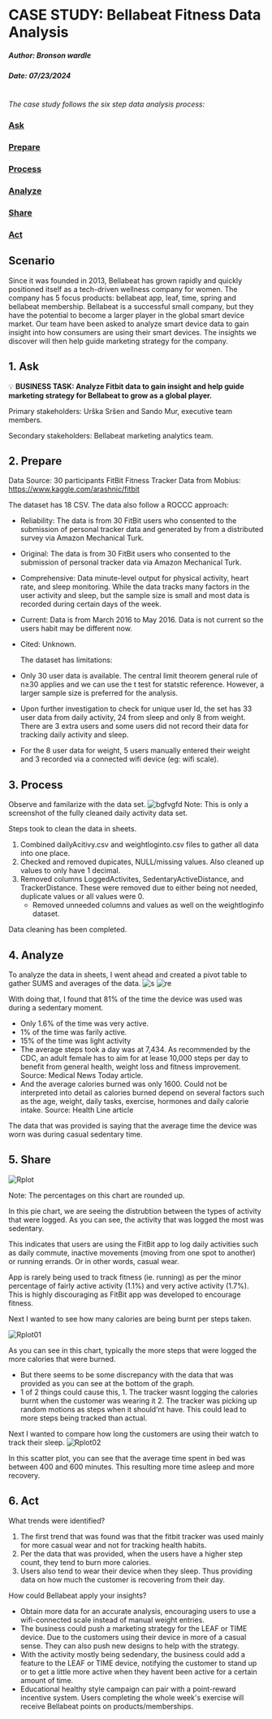 # CASE STUDY: Bellabeat Fitness Data Analysis 
##### Author: Bronson wardle 

##### Date: 07/23/2024


##### 

#

_The case study follows the six step data analysis process:_

###  [Ask](#1-ask)
###  [Prepare](#2-prepare)
###  [Process](#3-process)
###  [Analyze](#4-analyze)
###  [Share](#5-share)
###  [Act](#6-act)

## Scenario
Since it was founded in 2013, Bellabeat has grown rapidly and quickly positioned itself as a tech-driven wellness company for women. The company has 5 focus products: bellabeat app, leaf, time, spring and bellabeat membership. Bellabeat is a successful small company, but they have the potential to become a larger player in the global smart device market. Our team have been asked to analyze smart device data to gain insight into how consumers are using their smart devices. The insights we discover will then help guide marketing strategy for the company. 

## 1. Ask
💡 **BUSINESS TASK: Analyze Fitbit data to gain insight and help guide marketing strategy for Bellabeat to grow as a global player.**

Primary stakeholders: Urška Sršen and Sando Mur, executive team members.

Secondary stakeholders: Bellabeat marketing analytics team.

## 2. Prepare 
Data Source: 30 participants FitBit Fitness Tracker Data from Mobius: https://www.kaggle.com/arashnic/fitbit

The dataset has 18 CSV. The data also follow a ROCCC approach:

- Reliability: The data is from 30 FitBit users who consented to the submission of personal tracker data and generated by from a distributed survey via Amazon Mechanical Turk. 
- Original: The data is from 30 FitBit users who consented to the submission of personal tracker data via Amazon  Mechanical Turk.
- Comprehensive: Data minute-level output for physical activity, heart rate, and sleep monitoring. While the data tracks many factors in the user activity and sleep, but the sample size is small and most data is recorded during certain days of the week. 
- Current: Data is from March 2016 to May 2016. Data is not current so the users habit may be different now. 
- Cited: Unknown. 

  The dataset has limitations:

- Only 30 user data is available. The central limit theorem general rule of n≥30 applies and we can use the t test for statstic reference. However, a larger sample size is preferred for the analysis.
- Upon further investigation to check for unique user Id, the set has 33 user data from daily activity, 24 from sleep and only 8 from weight. There are 3 extra users and some users did not record their data for tracking daily activity and sleep. 
- For the 8 user data for weight, 5 users manually entered their weight and 3 recorded via a connected wifi device (eg: wifi scale).

## 3. Process

Observe and familarize with the data set. 
![bgfvgfd](https://github.com/user-attachments/assets/6fd986ff-7b2a-4609-9640-3eabdb14694e)
Note: This is only a screenshot of the fully cleaned daily activity data set. 

Steps took to clean the data in sheets. 

1. Combined dailyAcitivy.csv and weightloginto.csv files to gather all data into one place.
2. Checked and removed dupicates, NULL/missing values. Also cleaned up values to only have 1 decimal. 
3. Removed columns LoggedActivites, SedentaryActiveDistance, and TrackerDistance. These were removed due to either being not needed, duplicate values or all values were 0.
   - Removed unneeded columns and values as well on the weightloginfo dataset.

Data cleaning has been completed. 

## 4. Analyze 

To analyze the data in sheets, I went ahead and created a pivot table to gather SUMS and averages of the data. 
![s](https://github.com/user-attachments/assets/f69d3a99-e6e1-4c71-8ea0-9c018c00b347)
![re](https://github.com/user-attachments/assets/664a1fc7-5efb-4138-b5b2-f68a3bcb1b7d)

With doing that, I found that 81% of the time the device was used was during a sedentary moment. 
- Only 1.6% of the time was very active.
- 1% of the time was farily active.
- 15% of the time was light activity
- The average steps took a day was at 7,434. As recommended by the CDC, an adult female has to aim for at lease 10,000 steps per day to benefit from general health, weight loss and fitness improvement. Source: Medical News Today article.
- And the average calories burned was only 1600. Could not be interpreted into detail as calories burned depend on several factors such as the age, weight, daily tasks, exercise, hormones and daily calorie intake. Source: Health Line article

The data that was provided is saying that the average time the device was worn was during casual sedentary time. 


## 5. Share


![Rplot](https://github.com/user-attachments/assets/137289c8-692a-4fb0-8ca7-741281d8de53)

Note: The percentages on this chart are rounded up. 

In this pie chart, we are seeing the distrubtion between the types of activity that were logged. 
As you can see, the activity that was logged the most was sedentary. 

This indicates that users are using the FitBit app to log daily activities such as daily commute, inactive movements (moving from one spot to another) or running errands. Or in other words, casual wear. 

App is rarely being used to track fitness (ie. running) as per the minor percentage of fairly active activity (1.1%) and very active activity (1.7%). This is highly discouraging as FitBit app was developed to encourage fitness.

Next I wanted to see how many calories are being burnt per steps taken. 

![Rplot01](https://github.com/user-attachments/assets/dde375cc-881a-4596-96c5-e9a915499b5d)

As you can see in this chart, typically the more steps that were logged the more calories that were burned.
  - But there seems to be some discrepancy with the data that was provided as you can see at the bottom of the graph.
  - 1 of 2 things could cause this, 1. The tracker wasnt logging the calories burnt when the customer was wearing it 2. The tracker was picking up random motions as steps when it should'nt have. This could lead to more steps being tracked than actual. 

Next I wanted to compare how long the customers are using their watch to track their sleep. 
![Rplot02](https://github.com/user-attachments/assets/e5b74727-e1cd-43fb-9156-92d8bc167c80)

In this scatter plot, you can see that the average time spent in bed was between 400 and 600 minutes. 
This resulting more time asleep and more recovery. 


## 6. Act

What trends were identified? 
1. The first trend that was found was that the fitbit tracker was used mainly for more casual wear and not for tracking health habits.
2. Per the data that was provided, when the users have a higher step count, they tend to burn more calories.
3. Users also tend to wear their device when they sleep. Thus providing data on how much the customer is recovering from their day.

How could Bellabeat apply your insights?
- Obtain more data for an accurate analysis, encouraging users to use a wifi-connected scale instead of manual weight entries.
- The business could push a marketing strategy for the LEAF or TIME device. Due to the customers using their device in more of a casual sense. They can also push new designs to help with the strategy.
- With the activity mostly being sedendary, the business could add a feature to the LEAF or TIME device, notifying the customer to stand up or to get a little more active when they havent been active for a certain amount of time.
- Educational healthy style campaign can pair with a point-reward incentive system. Users completing the whole week's exercise will receive Bellabeat points on products/memberships.
